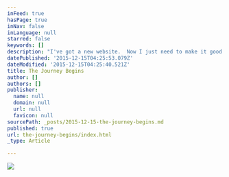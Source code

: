 ```yaml
---
inFeed: true
hasPage: true
inNav: false
inLanguage: null
starred: false
keywords: []
description: "I've got a new website.  Now I just need to make it good!"
datePublished: '2015-12-15T04:25:53.079Z'
dateModified: '2015-12-15T04:25:40.521Z'
title: The Journey Begins
author: []
authors: []
publisher:
  name: null
  domain: null
  url: null
  favicon: null
sourcePath: _posts/2015-12-15-the-journey-begins.md
published: true
url: the-journey-begins/index.html
_type: Article

---
```

![](https://the-grid-user-content.s3-us-west-2.amazonaws.com/d88788ea-379f-4edc-8dd9-99391af60f0e.jpg)